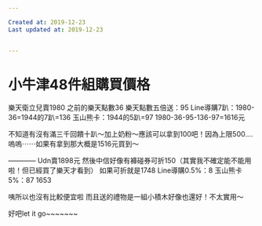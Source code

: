 ```yaml
---

Created at: 2019-12-23
Last updated at: 2019-12-23


---
```


# 小牛津48件組購買價格


樂天衛立兒賣1980
之前的樂天點數36
樂天點數五倍送：95
Line導購7趴：1980-36=1944的7趴=136
玉山熊卡：1944的5趴=97
1980-36-95-136-97=1616元

不知道有沒有滿三千回饋十趴～加上奶粉～應該可以拿到100吧！因為上限500....嗚嗚⋯⋯如果有拿到那大概是1516元買到～

————
Udn賣1898元
然後中信好像有褲碰券可折150（其實我不確定能不能用啦！但已經買了樂天才看到）
如果可折就是1748
Line導購0.5%：8
玉山熊卡5%：87
1653

咦所以也沒有比較便宜啦
而且送的禮物是一組小積木好像也還好！不太實用～

好吧let it go~~~~~~~


